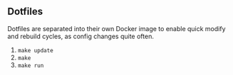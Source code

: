 ## Dotfiles

Dotfiles are separated into their own Docker image to enable quick modify and
rebuild cycles, as config changes quite often.

1. `make update`
1. `make` 
1. `make run`
